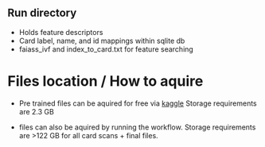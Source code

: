 ## Run directory

- Holds feature descriptors
- Card label, name, and id mappings within sqlite db
- faiass_ivf and index_to_card.txt for feature searching

# Files location / How to aquire

- Pre trained files can be aquired for free via [kaggle](https://kaggle.com/datasets/15870d18aa824bb278497b1ddc51e1d6183e01211174eff852b1aa63089048d6) Storage requirements are 2.3 GB

- files can also be aquired by running the workflow. Storage requirements are >122 GB for all card scans + final files. 
